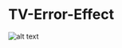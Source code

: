 TV-Error-Effect
===============

![alt text](https://dl.dropboxusercontent.com/u/23971112/tv%20error%20effect.JPG "tv error effect")

[Demo url]:http://holmes2136.brinkster.net/tverrordemo/


